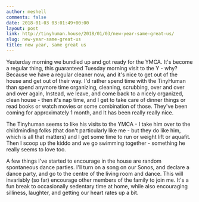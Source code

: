 ```yaml
---
author: meshell
comments: false
date: 2018-01-03 03:01:49+00:00
layout: post
link: http://tinyhuman.house/2018/01/03/new-year-same-great-us/
slug: new-year-same-great-us
title: new year, same great us
---
```


Yesterday morning we bundled up and got ready for the YMCA. It's become a regular thing, this guaranteed Tuesday morning visit to the Y - why? Because we have a regular cleaner now, and it's nice to get out of the house and get out of their way. I'd rather spend time with the TinyHuman than spend anymore time organizing, cleaning, scrubbing, over and over and over again, Instead, we leave, and come back to a nicely organized, clean house - then it's nap time, and I get to take care of dinner things or read books or watch movies or some combination of those. They've been coming for approximately 1 month, and It has been really really nice.

The Tinyhuman seems to like his visits to the YMCA - I take him over to the childminding folks (that don't particularly like me - but they do like him, which is all that matters) and I get some time to run or weight lift or aquafit. Then I scoop up the kiddo and we go swimming together - something he really seems to love too.

A few things I've started to encourage in the house are random spontaneous dance parties. I'll turn on a song on our Sonos, and declare a dance party, and go to the centre of the living room and dance. This will invariably (so far) encourage other members of the family to join me. It's a fun break to occasionally sedentary time at home, while also encouraging silliness, laughter, and getting our heart rates up a bit.
